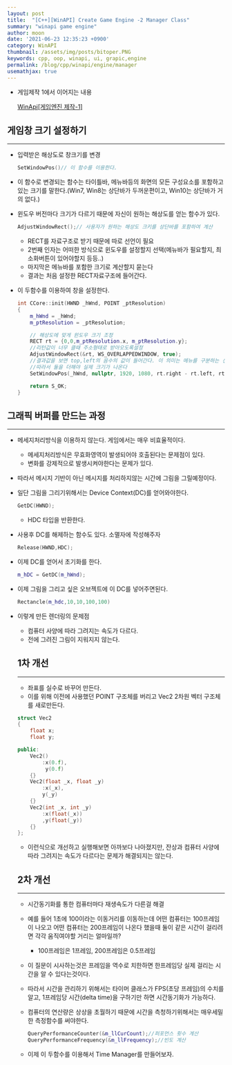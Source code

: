 ```yaml
---
layout: post
title:  "[C++][WinAPI] Create Game Engine -2 Manager Class"
summary: "winapi game engine"
author: moon
date: '2021-06-23 12:35:23 +0900'
category: WinAPI
thumbnail: /assets/img/posts/bitoper.PNG
keywords: cpp, oop, winapi, ui, grapic,engine
permalink: /blog/cpp/winapi/engine/manager
usemathjax: true
---
```

- 게임제작 1에서 이어지는 내용

    [WinApi[게임엔진 제작-1]](https://www.notion.so/WinApi-1-d14b8b0e38da43cba2bf003c88fbac68)

## 게임창 크기 설정하기

---

- 입력받은 해상도로 창크기를 변경

    ```cpp
    SetWindowPos()// 이 함수를 이용한다.
    ```

- 이 함수로 변경되는 함수는 타이틀바, 메뉴바등의 화면의 모든 구성요소를 포함하고있는 크기를 말한다.(Win7, Win8는 상단바가 두꺼운편이고, Win10는 상단바가 거의 없다.)
- 윈도우 버전마다 크기가 다르기 때문에 자신이 원하는 해상도를 얻는 함수가 있다.

    ```cpp
    AdjustWindowRect();// 사용자가 원하는 해상도 크키를 상단바를 포함하여 계산
    ```

    - RECT를 자료구조로 받기 때문에 따로 선언이 필요
    - 2번째 인자는 어떠한 방식으로 윈도우를 설정할지 선택(메뉴바가 필요할지, 최소화버튼이 있어야할지 등등..)
    - 마지막은 메뉴바를 포함한 크기로 계산할지 묻는다
    - 결과는 처음 설정한 RECT자료구조에 들어간다.
- 이 두함수를 이용하여 창을 설정한다.

    ```cpp
    int CCore::init(HWND _hWnd, POINT _ptResolution)
    {
    	m_hWnd = _hWnd;
    	m_ptResolution = _ptResolution;

    	// 해상도에 맞게 윈도우 크기 조정
    	RECT rt = {0,0,m_ptResolution.x, m_ptResolution.y};
    	//리턴값이 너무 클때 주소형태로 받아오도록설정
    	AdjustWindowRect(&rt, WS_OVERLAPPEDWINDOW, true);
    	//결과값을 보면 top,left의 음수의 값이 들어간다. 이 의미는 메뉴를 구분하는 선이 차지할 픽셀을 말하는것이다.
    	//따라서 둘을 더해야 실제 크기가 나온다
    	SetWindowPos(_hWnd, nullptr, 1920, 1080, rt.right - rt.left, rt.bottom - rt.top, 0);

    	return S_OK;
    }
    ```

## 그래픽 버퍼를 만드는 과정

---

- 메세지처리방식을 이용하지 않는다. 게임에서는 매우 비효율적이다.
    - 메세지처리방식은 무효화영역이 발생되어야 호출된다는 문제점이 있다.
    - 변화를 강제적으로 발생시켜야한다는 문제가 있다.
- 따라서 메시지 기반이 아닌 메시지를 처리하지않는 시간에 그림을 그릴예정이다.
- 일단 그림을 그리기위해서는 Device Context(DC)를 얻어와야한다.

    ```cpp
    GetDC(HWND);
    ```

    - HDC 타입을 반환한다.
- 사용후 DC를 해제하는 함수도 있다. 소멸자에 작성해주자

    ```cpp
    Release(HWND,HDC);
    ```

- 이제 DC를 얻어서 초기화를 한다.

    ```cpp
    m_hDC = GetDC(m_hWnd);
    ```

- 이제 그림을 그리고 싶은 오브젝트에 이 DC를 넣어주면된다.

    ```cpp
    Rectancle(m_hdc,10,10,100,100)
    ```

- 이렇게 만든 렌더링의 문제점
    - 컴퓨터 사양에 따라 그려지는 속도가 다르다.
    - 전에 그려진 그림이 지워지지 않는다.

    ## 1차 개선

    ---

    - 좌표를 실수로 바꾸어 만든다.
    - 이를 위해 이전에 사용했던 POINT 구조체를 버리고 Vec2 2차원 벡터 구조체를 새로만든다.

    ```cpp
    struct Vec2
    {
    	float x;
    	float y;

    public:
    	Vec2()
    		:x(0.f),
    		 y(0.f)
    	{}
    	Vec2(float _x, float _y)
    		:x(_x),
    		y(_y)
    	{}
    	Vec2(int _x, int _y)
    		:x(float(_x))
    		,y(float(_y))
    	{}
    };
    ```

    - 이런식으로 개선하고 실행해보면 아까보다 나아졌지만, 잔상과 컴퓨터 사양에 따라 그려지는 속도가 다르다는 문제가 해결되지는 않는다.

    ## 2차 개선

    ---

    - 시간동기화를 통한 컴퓨터마다 재생속도가 다른걸 해결
    - 예를 들어 1초에 100이라는 이동거리를 이동하는데 어떤 컴퓨터는 100프레임이 나오고 어떤 컴퓨터는 200프레임이 나온다 했을때 둘이 같은 시간이 걸리려면 각각 움직여야할 거리는 얼마일까?
        - 100프레임은 1프레임, 200프레임은 0.5프레임
    - 이 질문이 시사하는것은 프레임을 역수로 치한하면 한프레임당 실제 걸리는 시간을 알 수 있다는것이다.
    - 따라서 시간을 관리하기 위해서는 타이머 클래스가 FPS(초당 프레임)의 수치를 알고, 1프레임당 시간(delta time)을 구하기만 하면 시간동기화가 가능하다.
    - 컴퓨터의 연산량은 상상을 초월하기 때문에 시간을 측청하기위해서는 매우세밀한 측정함수를 써야한다.

        ```cpp
        QueryPerformanceCounter(&m_llCurCount);//퍼포먼스 횟수 계산
        QueryPerformanceFrequency(&m_llFrequency);//빈도 계산
        ```

    - 이제 이 두함수를 이용해서 Time Manager를 만들어보자.